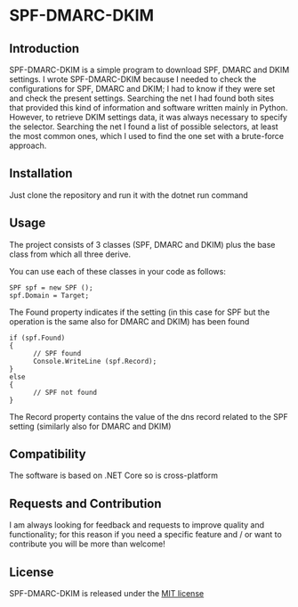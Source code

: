 # SPF-DMARC-DKIM
## Introduction
SPF-DMARC-DKIM is a simple program to download SPF, DMARC and DKIM settings.
I wrote SPF-DMARC-DKIM because I needed to check the configurations for SPF, DMARC and DKIM; I had to know if they were set and check the present settings. Searching the net I had found both sites that provided this kind of information and software written mainly in Python.
However, to retrieve DKIM settings data, it was always necessary to specify the selector. Searching the net I found a list of possible selectors, at least the most common ones, which I used to find the one set with a brute-force approach.

## Installation
Just clone the repository and run it with the dotnet run command

## Usage
The project consists of 3 classes (SPF, DMARC and DKIM) plus the base class from which all three derive.

You can use each of these classes in your code as follows:

```
SPF spf = new SPF ();
spf.Domain = Target;
```

The Found property indicates if the setting (in this case for SPF but the operation is the same also for DMARC and DKIM) has been found

```
if (spf.Found)
{
      // SPF found
      Console.WriteLine (spf.Record);
}
else
{
      // SPF not found
}
```

The Record property contains the value of the dns record related to the SPF setting (similarly also for DMARC and DKIM)

## Compatibility
The software is based on .NET Core so is cross-platform

## Requests and Contribution
I am always looking for feedback and requests to improve quality and functionality; for this reason if you need a specific feature and / or want to contribute you will be more than welcome!

## License
SPF-DMARC-DKIM is released under the [MIT license](https://opensource.org/licenses/MIT)

